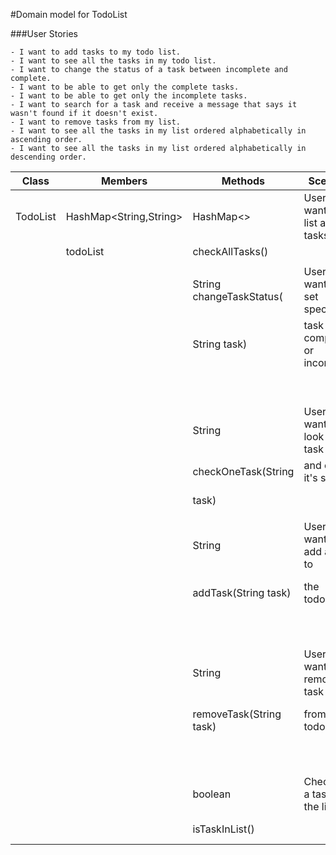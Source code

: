 #Domain model for TodoList

###User Stories

```
- I want to add tasks to my todo list.
- I want to see all the tasks in my todo list.
- I want to change the status of a task between incomplete and complete.
- I want to be able to get only the complete tasks.
- I want to be able to get only the incomplete tasks.
- I want to search for a task and receive a message that says it wasn't found if it doesn't exist.
- I want to remove tasks from my list.
- I want to see all the tasks in my list ordered alphabetically in ascending order.
- I want to see all the tasks in my list ordered alphabetically in descending order.
```

| Class    | Members                | Methods                  | Scenario                        | Output/Result                |
|----------|------------------------|--------------------------|---------------------------------|------------------------------|
| TodoList | HashMap<String,String> | HashMap<>                | User wants to list all tasks    | returns the current          |
|          | todoList               | checkAllTasks()          |                                 | todoList                     |
|          |                        |                          |                                 |                              |
|          |                        | String changeTaskStatus( | User wants to set specific      | returns "status changed"     |
|          |                        | String task)             | task as complete or incomplete  | returns "Invalid task" if    |
|          |                        |                          |                                 | task does not exist          |
|          |                        |                          |                                 |                              |
|          |                        | String                   | User wants to look up a task    | returns task name and value  |
|          |                        | checkOneTask(String      | and check it's status           | returns "task not found" if  |
|          |                        | task)                    |                                 | task does not exist          |
|          |                        |                          |                                 |                              |
|          |                        | String                   | User wants to add a task to     | returns "Task added"         |
|          |                        | addTask(String task)     | the todoList                    | returns "Could not add task" |
|          |                        |                          |                                 | if task already exists       |
|          |                        |                          |                                 |                              |
|          |                        | String                   | User wants to remove a task     | return "task removed"        |
|          |                        | removeTask(String task)  | from the todoList               | if removed and "task does    |
|          |                        |                          |                                 | not exist" task is not found |
|          |                        |                          |                                 |                              |
|          |                        | boolean                  | Checks if a task is in the list | returns true if it exists    |
|          |                        | isTaskInList()           |                                 | returns false if it does not |


